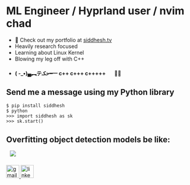 # ML Engineer /  Hyprland user / nvim chad
- 🌟 Check out my portfolio at <a href="https://siddhesh.tv/?utm_source=github">siddhesh.tv</a>
- Heavily research focused
- Learning about Linux Kernel
- Blowing my leg off with C++ 
- <h4>( -_•)▄︻テحكـ━一 c++ c+++ c+++++     &nbsp;&nbsp;&nbsp;&nbsp;&nbsp;    🦵🏻</h4>


## Send me a message using my Python library
<pre align="left" style="font-family: monospace;"><code>$ pip install siddhesh 
$ python
>>> import siddhesh as sk
>>> sk.start() </code></pre>

## Overfitting object detection models be like: 
<div>
  <img src="https://siddhesh.tv/static/media/pigeon_meme.478a9c14022854ba576b.webp" style="margin-left: 10px" />
</div>

###

<div align="left">
  <a href="mailto:siddhesh@kulthe.co" target="_blank">
    <img src="https://img.shields.io/static/v1?message=Gmail&logo=gmail&label=&color=D14836&logoColor=white&labelColor=&style=for-the-badge" height="35" alt="gmail logo"  />
  </a>
  <a href="https://linkedin.com/in/siddheshkulthe" target="_blank">
    <img src="https://img.shields.io/static/v1?message=LinkedIn&logo=linkedin&label=&color=0077B5&logoColor=white&labelColor=&style=for-the-badge" height="35" alt="linkedin logo"  />
  </a>
</div>
